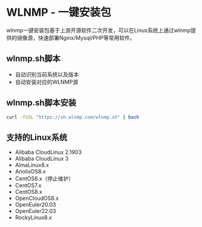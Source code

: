 # WLNMP - 一键安装包

wlnmp一键安装包基于上游开源软件二次开发，可以在Linux系统上通过wlnmp提供的镜像源，快速部署Nginx/Mysql/PHP等常用软件。

## wlnmp.sh脚本

- 自动识别当前系统以及版本
- 自动安装对应的WLNMP源

## wlnmp.sh脚本安装

```bash
curl -fsSL "https://sh.wlnmp.com/wlnmp.sh" | bash
```

## 支持的Linux系统

- Alibaba CloudLinux 2.1903
- Alibaba CloudLinux 3
- AlmaLinux8.x
- AnolisOS8.x
- CentOS6.x（停止维护）
- CentOS7.x
- CentOS8.x
- OpenCloudOS8.x
- OpenEuler20.03
- OpenEuler22.03
- RockyLinux8.x


